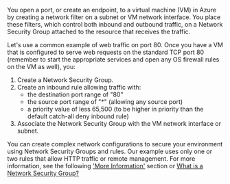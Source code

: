 You open a port, or create an endpoint, to a virtual machine (VM) in Azure by creating a network filter on a subnet or VM network interface. You place these filters, which control both inbound and outbound traffic, on a Network Security Group attached to the resource that receives the traffic.

Let's use a common example of web traffic on port 80. Once you have a VM that is configured to serve web requests on the standard TCP port 80 (remember to start the appropriate services and open any OS firewall rules on the VM as well), you:

1. Create a Network Security Group.
2. Create an inbound rule allowing traffic with:
   * the destination port range of "80"
   * the source port range of "*" (allowing any source port)
   * a priority value of less 65,500 (to be higher in priority than the default catch-all deny inbound rule)
3. Associate the Network Security Group with the VM network interface or subnet.

You can create complex network configurations to secure your environment using Network Security Groups and rules. Our example uses only one or two rules that allow HTTP traffic or remote management. For more information, see the following ['More Information'](#more-information-on-network-security-groups) section or [What is a Network Security Group?](/documentation/articles/virtual-networks-nsg/)

